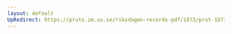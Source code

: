 ```yaml
---
layout: default
UpRedirect: https://pruto.im.uu.se/riksdagen-records-pdf/1873/prot-1873--fk--523.pdf
---
```

